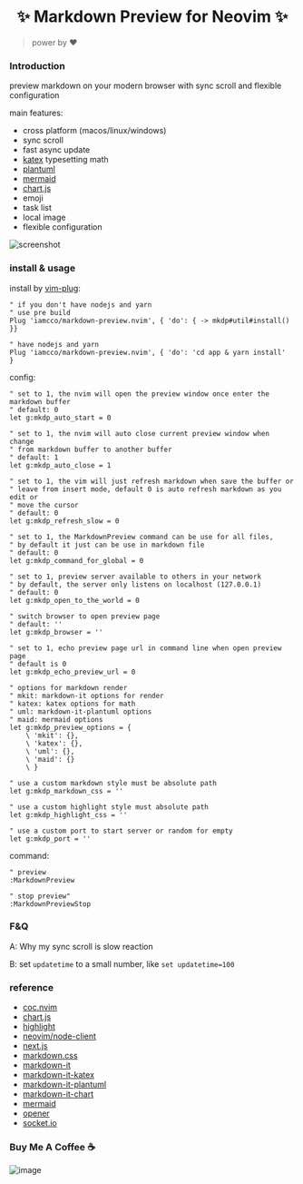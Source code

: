 <h1 align="center"> ✨ Markdown Preview for Neovim ✨ </h1>

> power by ❤️

### Introduction

preview markdown on your modern browser with sync scroll and flexible configuration

main features:

- cross platform (macos/linux/windows)
- sync scroll
- fast async update
- [katex](https://github.com/Khan/KaTeX) typesetting math
- [plantuml](https://github.com/plantuml/plantuml)
- [mermaid](https://github.com/knsv/mermaid)
- [chart.js](https://github.com/chartjs/Chart.js)
- emoji
- task list
- local image
- flexible configuration

![screenshot](https://user-images.githubusercontent.com/5492542/47603494-28e90000-da1f-11e8-9079-30646e551e7a.gif)

### install & usage

install by [vim-plug](https://github.com/junegunn/vim-plug):

```vim
" if you don't have nodejs and yarn
" use pre build
Plug 'iamcco/markdown-preview.nvim', { 'do': { -> mkdp#util#install() }}

" have nodejs and yarn
Plug 'iamcco/markdown-preview.nvim', { 'do': 'cd app & yarn install'  }
```

config:

```vim
" set to 1, the nvim will open the preview window once enter the markdown buffer
" default: 0
let g:mkdp_auto_start = 0

" set to 1, the nvim will auto close current preview window when change
" from markdown buffer to another buffer
" default: 1
let g:mkdp_auto_close = 1

" set to 1, the vim will just refresh markdown when save the buffer or
" leave from insert mode, default 0 is auto refresh markdown as you edit or
" move the cursor
" default: 0
let g:mkdp_refresh_slow = 0

" set to 1, the MarkdownPreview command can be use for all files,
" by default it just can be use in markdown file
" default: 0
let g:mkdp_command_for_global = 0

" set to 1, preview server available to others in your network
" by default, the server only listens on localhost (127.0.0.1)
" default: 0
let g:mkdp_open_to_the_world = 0

" switch browser to open preview page
" default: ''
let g:mkdp_browser = ''

" set to 1, echo preview page url in command line when open preview page
" default is 0
let g:mkdp_echo_preview_url = 0

" options for markdown render
" mkit: markdown-it options for render
" katex: katex options for math
" uml: markdown-it-plantuml options
" maid: mermaid options
let g:mkdp_preview_options = {
    \ 'mkit': {},
    \ 'katex': {},
    \ 'uml': {},
    \ 'maid': {}
    \ }

" use a custom markdown style must be absolute path
let g:mkdp_markdown_css = ''

" use a custom highlight style must absolute path
let g:mkdp_highlight_css = ''

" use a custom port to start server or random for empty
let g:mkdp_port = ''
```

command:

```vim
" preview
:MarkdownPreview

" stop preview"
:MarkdownPreviewStop
```

### F&Q

A: Why my sync scroll is slow reaction

B: set `updatetime` to a small number, like `set updatetime=100`

### reference

- [coc.nvim](https://github.com/neoclide/coc.nvim)
- [chart.js](https://github.com/chartjs/Chart.js)
- [highlight](https://github.com/highlightjs/highlight.js)
- [neovim/node-client](https://github.com/neovim/node-client)
- [next.js](https://github.com/zeit/next.js)
- [markdown.css](https://github.com/iamcco/markdown.css)
- [markdown-it](https://github.com/markdown-it/markdown-it)
- [markdown-it-katex](https://github.com/waylonflinn/markdown-it-katex)
- [markdown-it-plantuml](https://github.com/gmunguia/markdown-it-plantuml)
- [markdown-it-chart](https://github.com/tylingsoft/markdown-it-chart)
- [mermaid](https://github.com/knsv/mermaid)
- [opener](https://github.com/domenic/opener)
- [socket.io](https://github.com/socketio/socket.io)

### Buy Me A Coffee ☕️

![image](https://user-images.githubusercontent.com/5492542/42771079-962216b0-8958-11e8-81c0-520363ce1059.png)
